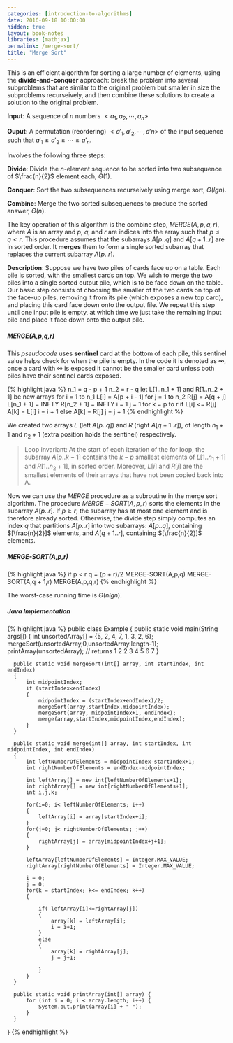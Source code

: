 ```yaml
---
categories: [introduction-to-algorithms]
date: 2016-09-18 10:00:00
hidden: true
layout: book-notes
libraries: [mathjax]
permalink: /merge-sort/
title: "Merge Sort"
---
```


This is an efficient algorithm for sorting a large number of elements, using the __divide-and-conquer__ approach: break the problem into several subproblems that are similar to the original problem but smaller in size the subproblems recurseively, and then combine these solutions to create a solution to the original problem.

__Input__: A sequence of $n$ numbers $<a_1,a_2,\cdots,a_n>$

__Ouput__: A permutation (reordering) $<a'_1,a'_2,\cdots,a'n>$ of the input sequence such that $a'_1 \leq a'_2 \leq \cdots \leq a'_n$.

Involves the following three steps:

__Divide__: Divide the $n$-element sequence to be sorted into two subsequence of $\frac{n}{2}$ element each, $\Theta(1)$.

__Conquer__: Sort the two subsequences recurseively using merge sort, $\Theta(lg n)$.

__Combine__: Merge the two sorted subsequences to produce the sorted answer,  $\Theta(n)$.

The key operation of this algorithm is the combine step, $MERGE(A, p, q, r)$, where $A$ is an array and $p$, $q$, and $r$ are indices into the array such that $p \leq q < r$. This procedure assumes that the subarrays $A[p..q]$ and $A[q+1..r]$ are in sorted order. It __merges__ them to form a single sorted subarray that replaces the current subarray $A[p..r]$.

__Description__: Suppose we have two piles of cards face up on a table. Each pile is sorted, with the smallest cards on top. We wish to merge the two piles into a single sorted output pile, which is to be face down on the table. Our basic step consists of choosing the smaller of the two cards on top of the face-up piles, removing it from its pile (which exposes a new top card), and placing this card face down onto the output file. We repeat this step until one input pile is empty, at which time we just take the remaining input pile and place it face down onto the output pile.

##### MERGE(A,p,q,r)

This _pseudocode_ uses __sentinel__ card at the bottom of each pile, this sentinel value helps check for when the pile is empty. In the code it is denoted as $\infty$, once a card with $\infty$ is exposed it cannot be the smaller card unless both piles have their sentinel cards exposed.

{% highlight java %}
  n_1 = q - p + 1
  n_2 = r - q
  let L[1..n_1 + 1] and R[1..n_2 + 1] be new arrays
  for i = 1 to n_1
    L[i] = A[p + i - 1]
  for j = 1 to n_2
    R[j] = A[q + j]
  L[n_1 + 1] = INFTY
  R[n_2 + 1] = INFTY
  i = 1
  j = 1
  for k = p to r
    if L[i] <= R[j]
      A[k] = L[i]
      i = i + 1
    else A[k] = R[j]
      j = j + 1
{% endhighlight %}

We created two arrays $L$ (left $A[p..q]$) and $R$ (right $A[q + 1..r]$), of length $n_1 + 1$ and $n_2 + 1$ (extra position holds the sentinel) respectively.

> Loop invariant: At the start of each iteration of the for loop, the subarray $A[p..k - 1]$ contains the $k - p$ smallest elements of $L[1..n_1 + 1]$ and $R[1..n_2 +1]$, in sorted order. Moreover, $L[i]$ and $R[j]$ are the smallest elements of their arrays that have not been copied back into A.

Now we can use the $MERGE$ procedure as a subroutine in the merge sort algorithm. The procedure $MERGE-SORT(A,p,r)$ sorts the elements in the subarray $A[p..r]$. If $p \geq r$, the subarray has at most one element and is therefore already sorted. Otherwise, the divide step simply computes an index $q$ that partitions $A[p..r]$ into two subarrays: $A[p..q]$, containing $[\frac{n}{2}]$ elements, and $A[q + 1..r]$, containing $[\frac{n}{2}]$ elements.

##### MERGE-SORT(A,p,r)

{% highlight java %}
  if p < r
    q = (p + r)/2
    MERGE-SORT(A,p,q)
    MERGE-SORT(A,q + 1,r)
    MERGE(A,p,q,r)
{% endhighlight %}

The worst-case running time is $\Theta(n lg n)$.

##### Java Implementation

{% highlight java %}
  public class Example {
      public static void main(String args[])
      {
          int unsortedArray[] = {5, 2, 4, 7, 1, 3, 2, 6};
          mergeSort(unsortedArray,0,unsortedArray.length-1);
          printArray(unsortedArray);
          // returns 1 2 2 3 4 5 6 7
      }

      public static void mergeSort(int[] array, int startIndex, int endIndex)
      {
          int midpointIndex;
          if (startIndex<endIndex)
          {
              midpointIndex = (startIndex+endIndex)/2;
              mergeSort(array,startIndex,midpointIndex);
              mergeSort(array, midpointIndex+1, endIndex);
              merge(array,startIndex,midpointIndex,endIndex);
          }
      }

      public static void merge(int[] array, int startIndex, int midpointIndex, int endIndex)
      {
          int leftNumberOfElements = midpointIndex-startIndex+1;
          int rightNumberOfElements = endIndex-midpointIndex;

          int leftArray[] = new int[leftNumberOfElements+1];
          int rightArray[] = new int[rightNumberOfElements+1];
          int i,j,k;

          for(i=0; i< leftNumberOfElements; i++)
          {
              leftArray[i] = array[startIndex+i];
          }
          for(j=0; j< rightNumberOfElements; j++)
          {
              rightArray[j] = array[midpointIndex+j+1];
          }

          leftArray[leftNumberOfElements] = Integer.MAX_VALUE;
          rightArray[rightNumberOfElements] = Integer.MAX_VALUE;

          i = 0;
          j = 0;
          for(k = startIndex; k<= endIndex; k++)
          {

              if( leftArray[i]<=rightArray[j])
              {
                  array[k] = leftArray[i];
                  i = i+1;
              }
              else
              {
                  array[k] = rightArray[j];
                  j = j+1;

              }
          }
      }

      public static void printArray(int[] array) {
          for (int i = 0; i < array.length; i++) {
              System.out.print(array[i] + " ");
          }
      }
  }
{% endhighlight %}